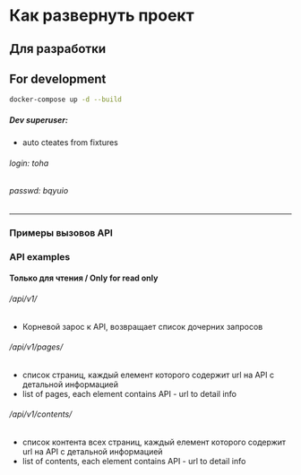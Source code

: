 # Как развернуть проект
## Для разработки
## For development
```sh
docker-compose up -d --build
```
##### Dev superuser:
- auto cteates from fixtures
###### login: toha
###### passwd: bqyuio

------------------------
### Примеры вызовов API
### API examples
#### Только для чтения / Only for  read only 
######  /api/v1/ 
- Корневой зарос к API, возвращает список дочерних запросов

###### /api/v1/pages/
- список страниц, каждый елемент которого содержит url на API c детальной информацией
- list of pages, each element contains API - url to detail info

###### /api/v1/contents/
- список контента всех страниц, каждый елемент которого содержит url на API c детальной информацией
- list of contents, each element contains API - url to detail info